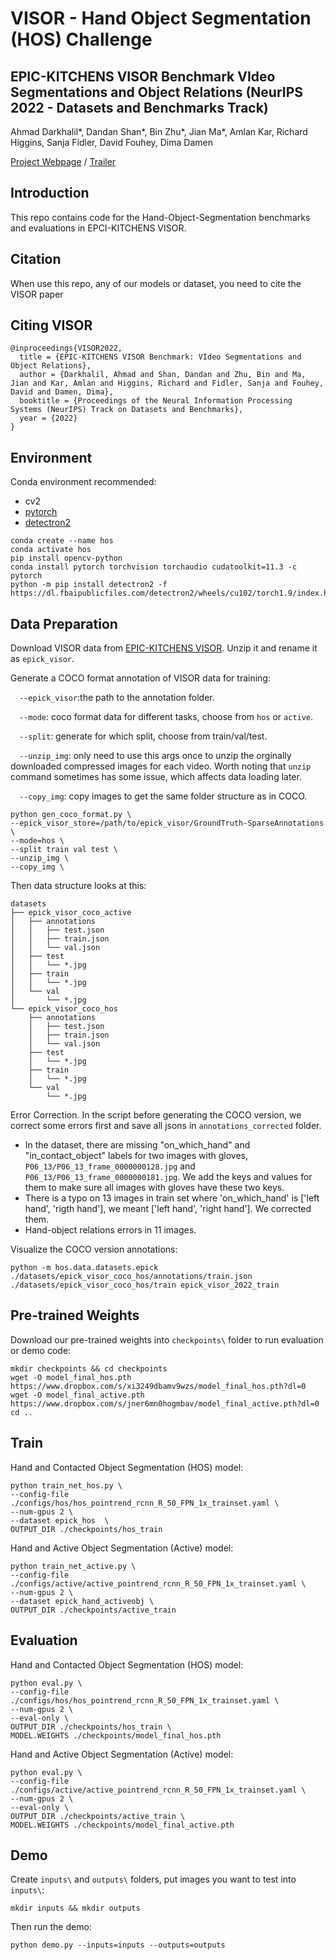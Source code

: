 # VISOR - Hand Object Segmentation (HOS) Challenge 
## EPIC-KITCHENS VISOR Benchmark VIdeo Segmentations and Object Relations (NeurIPS 2022 - Datasets and Benchmarks Track)

Ahmad Darkhalil*, Dandan Shan*, Bin Zhu*, Jian Ma*, Amlan Kar, Richard Higgins, Sanja Fidler, David Fouhey, Dima Damen


[Project Webpage](https://epic-kitchens.github.io/VISOR/) / [Trailer](https://www.youtube.com/watch?v=yGodQAbYW_E) 
## Introduction
This repo contains code for the Hand-Object-Segmentation benchmarks and evaluations in EPCI-KITCHENS VISOR.

## Citation

When use this repo, any of our models or dataset, you need to cite the VISOR paper

## Citing VISOR
```
@inproceedings{VISOR2022,
  title = {EPIC-KITCHENS VISOR Benchmark: VIdeo Segmentations and Object Relations},
  author = {Darkhalil, Ahmad and Shan, Dandan and Zhu, Bin and Ma, Jian and Kar, Amlan and Higgins, Richard and Fidler, Sanja and Fouhey, David and Damen, Dima},
  booktitle = {Proceedings of the Neural Information Processing Systems (NeurIPS) Track on Datasets and Benchmarks},
  year = {2022}
}
```

## Environment

Conda environment recommended:
- cv2
- [pytorch](https://pytorch.org/get-started/locally/)
- [detectron2](https://github.com/facebookresearch/detectron2)
```
conda create --name hos
conda activate hos
pip install opencv-python
conda install pytorch torchvision torchaudio cudatoolkit=11.3 -c pytorch
python -m pip install detectron2 -f https://dl.fbaipublicfiles.com/detectron2/wheels/cu102/torch1.9/index.html
```

## Data Preparation

Download VISOR data from [EPIC-KITCHENS VISOR](https://epic-kitchens.github.io/VISOR/#downloads). Unzip it and rename it as `epick_visor`.

Generate a COCO format annotation of VISOR data for training:

&emsp;`--epick_visor`:the path to the annotation folder. 

&emsp;`--mode`: coco format data for different tasks, choose from `hos` or `active`.

&emsp;`--split`: generate for which split, choose from train/val/test.

&emsp;`--unzip_img`: only need to use this args once to unzip the orginally downloaded compressed images for each video. Worth noting that `unzip` command sometimes has some issue, which affects data loading later.

&emsp;`--copy_img`: copy images to get the same folder structure as in COCO.
```
python gen_coco_format.py \
--epick_visor_store=/path/to/epick_visor/GroundTruth-SparseAnnotations \
--mode=hos \
--split train val test \
--unzip_img \
--copy_img \
``` 

Then data structure looks at this:
```
datasets
├── epick_visor_coco_active
│   ├── annotations
│   │   ├── test.json
│   │   ├── train.json
│   │   └── val.json
│   ├── test 
│   │   └── *.jpg
│   ├── train 
│   │   └── *.jpg
│   └── val 
│       └── *.jpg
└── epick_visor_coco_hos
    ├── annotations
    │   ├── test.json
    │   ├── train.json
    │   └── val.json
    ├── test 
    │   └── *.jpg
    ├── train 
    │   └── *.jpg
    └── val 
        └── *.jpg
```

Error Correction. In the script before generating the COCO version, we correct some errors first and save all jsons in `annotations_corrected` folder. 
- In the dataset, there are missing "on_which_hand" and "in_contact_object" labels for two images with gloves, `P06_13/P06_13_frame_0000000128.jpg` and `P06_13/P06_13_frame_0000000181.jpg`. We add the keys and values for them to make sure all images with gloves have these two keys.
- There is a typo on 13 images in train set where 'on_which_hand' is ['left hand', 'rigth hand'], we meant ['left hand', 'right hand']. We corrected them.  
- Hand-object relations errors in 11 images.


Visualize the COCO version annotations:
```
python -m hos.data.datasets.epick ./datasets/epick_visor_coco_hos/annotations/train.json ./datasets/epick_visor_coco_hos/train epick_visor_2022_train
```


## Pre-trained Weights
Download our pre-trained weights into `checkpoints\` folder to run evaluation or demo code:
```
mkdir checkpoints && cd checkpoints
wget -O model_final_hos.pth https://www.dropbox.com/s/xi3249dbamv9wzs/model_final_hos.pth?dl=0
wget -O model_final_active.pth https://www.dropbox.com/s/jner6mn0hogmbav/model_final_active.pth?dl=0
cd ..
```


## Train
Hand and Contacted Object Segmentation (HOS) model:
```
python train_net_hos.py \
--config-file ./configs/hos/hos_pointrend_rcnn_R_50_FPN_1x_trainset.yaml \
--num-gpus 2 \
--dataset epick_hos  \
OUTPUT_DIR ./checkpoints/hos_train
```
Hand and Active Object Segmentation (Active) model:
```
python train_net_active.py \
--config-file ./configs/active/active_pointrend_rcnn_R_50_FPN_1x_trainset.yaml \
--num-gpus 2 \
--dataset epick_hand_activeobj \
OUTPUT_DIR ./checkpoints/active_train
```


## Evaluation
Hand and Contacted Object Segmentation (HOS) model:
```
python eval.py \
--config-file ./configs/hos/hos_pointrend_rcnn_R_50_FPN_1x_trainset.yaml \
--num-gpus 2 \
--eval-only \
OUTPUT_DIR ./checkpoints/hos_train \
MODEL.WEIGHTS ./checkpoints/model_final_hos.pth
```
Hand and Active Object Segmentation (Active) model:
```
python eval.py \
--config-file ./configs/active/active_pointrend_rcnn_R_50_FPN_1x_trainset.yaml \
--num-gpus 2 \
--eval-only \
OUTPUT_DIR ./checkpoints/active_train \
MODEL.WEIGHTS ./checkpoints/model_final_active.pth
```


## Demo
Create `inputs\` and `outputs\` folders, put images you want to test into `inputs\`:
```
mkdir inputs && mkdir outputs
```
Then run the demo:
```
python demo.py --inputs=inputs --outputs=outputs
```

